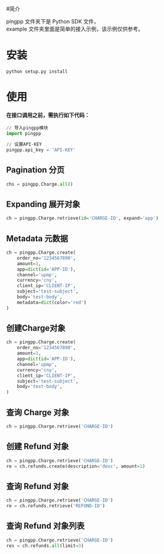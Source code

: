 #简介

pingpp 文件夹下是 Python SDK 文件，<br>
example 文件夹里面是简单的接入示例，该示例仅供参考。

# 安装
    python setup.py install

# 使用
#### 在接口调用之前，需执行如下代码：
```python
// 导入pingpp模块
import pingpp

// 设置API-KEY
pingpp.api_key = 'API-KEY'
```

## Pagination 分页
```python
chs = pingpp.Charge.all()
```

## Expanding 展开对象
```python
ch = pingpp.Charge.retrieve(id='CHARGE-ID', expand='app')
```
## Metadata 元数据
```python
ch = pingpp.Charge.create(
    order_no='1234567890',
    amount=1,
    app=dict(id='APP-ID'),
    channel='upmp',
    currency='cny',
    client_ip='CLIENT-IP',
    subject='test-subject',
    body='test-body',
    metadata=dict(color='red')
)
```
## 创建Charge对象
```python
ch = pingpp.Charge.create(
    order_no='1234567890',
    amount=1,
    app=dict(id='APP-ID'),
    channel='upmp',
    currency='cny',
    client_ip='CLIENT-IP',
    subject='test-subject',
    body='test-body',
)
```
    
## 查询 Charge 对象
```python
ch = pingpp.Charge.retrieve('CHARGE-ID')
```
    
## 创建 Refund 对象
```python
ch = pingpp.Charge.retrieve('CHARGE-ID')
re = ch.refunds.create(description='desc', amount=1)
```
    
## 查询 Refund 对象
```python
ch = pingpp.Charge.retrieve('CHARGE-ID')
re = ch.refunds.retrieve('REFUND-ID')
```
    
## 查询 Refund 对象列表
```python
ch = pingpp.Charge.retrieve('CHARGE-ID')
res = ch.refunds.all(limit=3)
```
    
